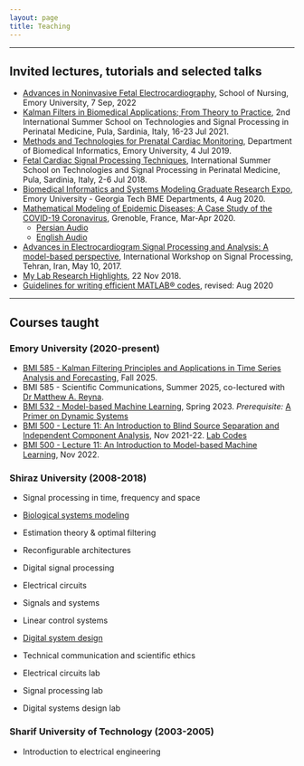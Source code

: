 ```yaml
---
layout: page
title: Teaching
---
```


***
## Invited lectures, tutorials and selected talks
* [Advances in Noninvasive Fetal Electrocardiography](https://github.com/rsameni/rsameni.github.io/blob/master/research/presentations/AdvancesInFetalElectrocardiography-Reza-Sameni-EmoryNursingSchool.pdf), School of Nursing, Emory University, 7 Sep, 2022
* [Kalman Filters in Biomedical Applications; From Theory to Practice](https://github.com/rsameni/rsameni.github.io/tree/master/research/presentations/KalmanFilterTutorial_TSPPM2021_Italy.pdf), 2nd International Summer School on Technologies and Signal Processing in Perinatal Medicine, Pula, Sardinia, Italy, 16-23 Jul 2021.
* [Methods and Technologies for Prenatal Cardiac Monitoring](https://github.com/rsameni/rsameni.github.io/tree/master/research/presentations/RezaSameniFetalECGLectureEmoryUniversity4Jun2019.pdf), Department of Biomedical Informatics, Emory University, 4 Jul 2019.
* [Fetal Cardiac Signal Processing Techniques](https://github.com/rsameni/rsameni.github.io/tree/master/research/presentations/FetalECGLectureItalySummerSchoolJul2018.pdf), International Summer School on Technologies and Signal Processing in Perinatal Medicine, Pula, Sardinia, Italy, 2-6 Jul 2018.
* [Biomedical Informatics and Systems Modeling Graduate Research Expo](https://github.com/rsameni/rsameni.github.io/tree/master/research/presentations/GraduateResearchExpoBiomedicalInformaticsAndSystemsModeling4Aug2020.pdf), Emory University - Georgia Tech BME Departments, 4 Aug 2020.
* [Mathematical Modeling of Epidemic Diseases; A Case Study of the COVID-19 Coronavirus](https://github.com/rsameni/rsameni.github.io/tree/master/research/presentations/EpidemicModelingMarApr2020.pdf), Grenoble, France, Mar-Apr 2020.
  * [Persian Audio](https://youtu.be/_Zfh2G0VpBY)
  * [English Audio](https://youtu.be/pasyQympFGE)
* [Advances in Electrocardiogram Signal Processing and Analysis: A model-based perspective](https://github.com/rsameni/rsameni.github.io/tree/master/research/presentations/ECGSignalProcessingWorkshop10May2017.pdf), International Workshop on Signal Processing, Tehran, Iran, May 10, 2017.
* [My Lab Research Highlights](https://github.com/rsameni/rsameni.github.io/tree/master/research/presentations/ResearchHighlightsGipsaLabTalk22Nov2018.pdf), 22 Nov 2018.
* [Guidelines for writing efficient MATLAB® codes](https://github.com/rsameni/TechReport-EfficientMatlabCodeTutorial), revised: Aug 2020

***
## Courses taught

### Emory University (2020-present)
* [BMI 585 - Kalman Filtering Principles and Applications in Time Series Analysis and Forecasting](/courses/kalman-filtering/), Fall 2025.
* BMI 585 - Scientific Communications, Summer 2025, co-lectured with [Dr Matthew A. Reyna](https://reynalab.org/).
* [BMI 532 - Model-based Machine Learning](https://github.com/rsameni/rsameni.github.io/tree/master/research/presentations/BMI-532-Model-Based-Machine-Learning-Apr2023.pdf), Spring 2023. *Prerequisite:* [A Primer on Dynamic Systems](https://github.com/rsameni/rsameni.github.io/tree/master/research/presentations/DynamicSystemsPrimer-July2021.pdf)
* [BMI 500 - Lecture 11: An Introduction to Blind Source Separation and Independent Component Analysis](https://github.com/rsameni/rsameni.github.io/blob/master/research/presentations/BlindSourceSeparation_BMI500.pdf), Nov 2021-22. [Lab Codes](https://github.com/rsameni/BSSLecture.git)
* [BMI 500 - Lecture 11: An Introduction to Model-based Machine Learning](https://github.com/rsameni/rsameni.github.io/blob/master/research/presentations/ModelBasedML_BMI500.pdf), Nov 2022.

### Shiraz University (2008-2018)
* Signal processing in time, frequency and space
* [Biological systems modeling](https://github.com/rsameni/rsameni.github.io/tree/master/research/presentations/CourseSlides-BiologicalSystemsModeling-July2018.pdf) 
* Estimation theory & optimal filtering
* Reconfigurable architectures
* Digital signal processing

* Electrical circuits
* Signals and systems
* Linear control systems
* [Digital system design](http://dx.doi.org/10.13140/RG.2.2.26189.74720)
* Technical communication and scientific ethics
* Electrical circuits lab
* Signal processing lab
* Digital systems design lab

### Sharif University of Technology (2003-2005)
* Introduction to electrical engineering
